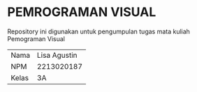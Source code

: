 # PEMROGRAMAN VISUAL

Repository ini digunakan untuk pengumpulan tugas mata kuliah Pemograman Visual

<table>
  <tr>
    <td>Nama</td>
    <td>Lisa Agustin</td></td>
  </tr>
  <tr>
    <td>NPM</td>
    <td>2213020187</td>
  </tr>
  <tr>
    <td>Kelas</td>
    <td>3A</td>
  </tr>
</table>
